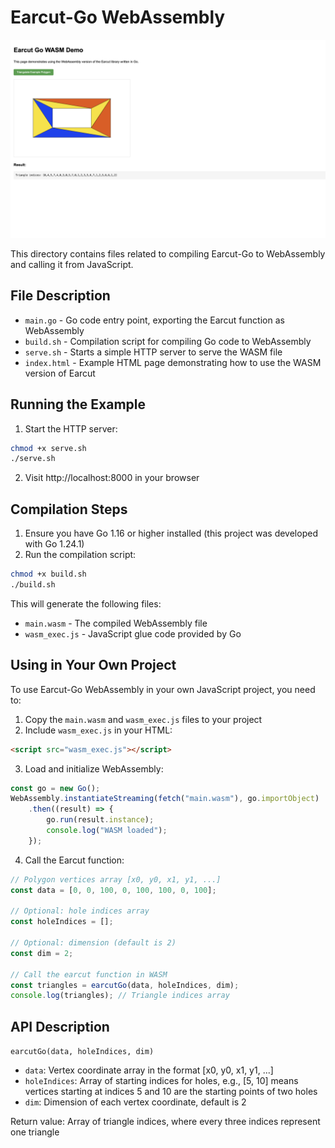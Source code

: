 # Earcut-Go WebAssembly
![screen](./screen.png)

This directory contains files related to compiling Earcut-Go to WebAssembly and calling it from JavaScript.

## File Description

- `main.go` - Go code entry point, exporting the Earcut function as WebAssembly
- `build.sh` - Compilation script for compiling Go code to WebAssembly
- `serve.sh` - Starts a simple HTTP server to serve the WASM file
- `index.html` - Example HTML page demonstrating how to use the WASM version of Earcut

## Running the Example

1. Start the HTTP server:

```bash
chmod +x serve.sh
./serve.sh
```

2. Visit http://localhost:8000 in your browser

## Compilation Steps

1. Ensure you have Go 1.16 or higher installed (this project was developed with Go 1.24.1)
2. Run the compilation script:

```bash
chmod +x build.sh
./build.sh
```

This will generate the following files:
- `main.wasm` - The compiled WebAssembly file
- `wasm_exec.js` - JavaScript glue code provided by Go

## Using in Your Own Project

To use Earcut-Go WebAssembly in your own JavaScript project, you need to:

1. Copy the `main.wasm` and `wasm_exec.js` files to your project
2. Include `wasm_exec.js` in your HTML:

```html
<script src="wasm_exec.js"></script>
```

3. Load and initialize WebAssembly:

```javascript
const go = new Go();
WebAssembly.instantiateStreaming(fetch("main.wasm"), go.importObject)
    .then((result) => {
        go.run(result.instance);
        console.log("WASM loaded");
    });
```

4. Call the Earcut function:

```javascript
// Polygon vertices array [x0, y0, x1, y1, ...]
const data = [0, 0, 100, 0, 100, 100, 0, 100];

// Optional: hole indices array
const holeIndices = [];

// Optional: dimension (default is 2)
const dim = 2;

// Call the earcut function in WASM
const triangles = earcutGo(data, holeIndices, dim);
console.log(triangles); // Triangle indices array
```

## API Description

`earcutGo(data, holeIndices, dim)`

- `data`: Vertex coordinate array in the format [x0, y0, x1, y1, ...]
- `holeIndices`: Array of starting indices for holes, e.g., [5, 10] means vertices starting at indices 5 and 10 are the starting points of two holes
- `dim`: Dimension of each vertex coordinate, default is 2

Return value: Array of triangle indices, where every three indices represent one triangle 
